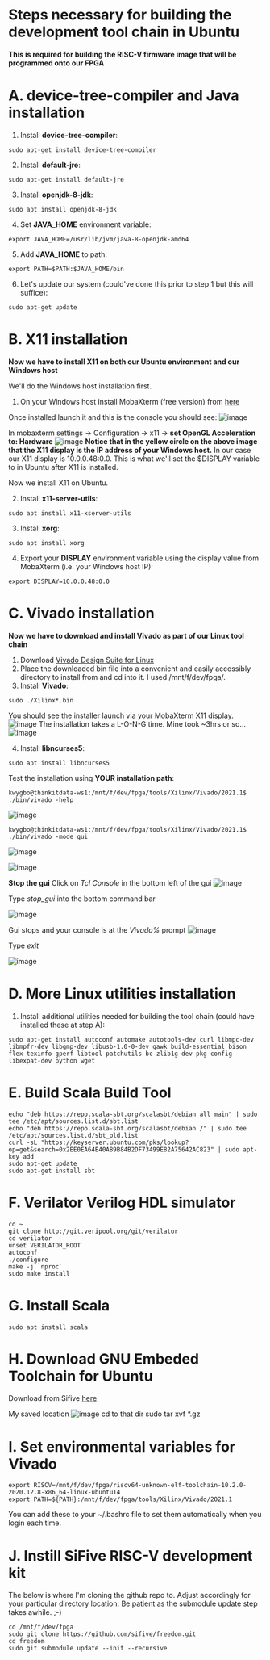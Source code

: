 # Steps necessary for building the development tool chain in Ubuntu

__This is required for building the RISC-V firmware image that will be programmed onto our FPGA__

# A. device-tree-compiler and Java installation

1. Install **device-tree-compiler**:
```
sudo apt-get install device-tree-compiler
```
2. Install **default-jre**:
```
sudo apt-get install default-jre
```
3. Install **openjdk-8-jdk**:
```
sudo apt install openjdk-8-jdk
```
4. Set **JAVA_HOME** environment variable:
```
export JAVA_HOME=/usr/lib/jvm/java-8-openjdk-amd64
```
5. Add **JAVA_HOME** to path:
```
export PATH=$PATH:$JAVA_HOME/bin
```
6. Let's update our system (could've done this prior to step 1 but this will suffice):
```
sudo apt-get update
```
# B. X11 installation

__Now we have to install X11 on both our Ubuntu environment and our Windows host__

We'll do the Windows host installation first.

1. On your Windows host install MobaXterm (free version) from [here](https://mobaxterm.mobatek.net/download.html)

Once installed launch it and this is the console you should see:
![image](https://user-images.githubusercontent.com/8312541/132576783-59ea90e4-c32a-4f97-b6d8-6c94ceb5b498.png)

In mobaxterm settings -> Configuration -> x11 -> **set OpenGL Acceleration to: Hardware**
![image](https://user-images.githubusercontent.com/8312541/132580412-290d6166-2765-42c5-977d-0befb85084bd.png)
**Notice that in the yellow circle on the above image that the X11 display is the IP address of your Windows host.**
In our case our X11 display is 10.0.0.48:0.0.  This is what we'll set the $DISPLAY variable to in Ubuntu after X11 is installed.

Now we install X11 on Ubuntu.

2. Install **x11-server-utils**:
```
sudo apt install x11-xserver-utils
```
3. Install **xorg**:
```
sudo apt install xorg
```
4. Export your **DISPLAY** environment variable using the display value from MobaXterm (i.e. your Windows host IP):
```
export DISPLAY=10.0.0.48:0.0
```
# C. Vivado installation

__Now we have to download and install Vivado as part of our Linux tool chain__

1.  Download [Vivado Design Suite for Linux](https://www.xilinx.com/member/forms/download/xef.html?filename=Xilinx_Unified_2020.1_0602_1208_Lin64.bin)
2.  Place the downloaded bin file into a convenient and easily accessibly directory to install from and cd into it.  I used /mnt/f/dev/fpga/.
3.  Install **Vivado**:
```
sudo ./Xilinx*.bin
```
You should see the installer launch via your MobaXterm X11 display.
![image](https://user-images.githubusercontent.com/8312541/132583558-94566558-4130-4823-8eea-a22bc2551a31.png)
The installation takes a L-O-N-G time.  Mine took ~3hrs or so...
![image](https://user-images.githubusercontent.com/8312541/132583699-1089bfec-d2de-4d65-9d4e-d49b7b2ac7f0.png)

4.  Install **libncurses5**:
```
sudo apt install libncurses5
```
Test the installation using **YOUR installation path**:
```
kwygbo@thinkitdata-ws1:/mnt/f/dev/fpga/tools/Xilinx/Vivado/2021.1$ ./bin/vivado -help
```
![image](https://user-images.githubusercontent.com/8312541/132586135-1b67bf94-82c2-4204-8259-f1e24c0cc2a6.png)

```
kwygbo@thinkitdata-ws1:/mnt/f/dev/fpga/tools/Xilinx/Vivado/2021.1$ ./bin/vivado -mode gui
```
![image](https://user-images.githubusercontent.com/8312541/132586859-cb51761f-7152-4fea-aaf0-38745dc52f98.png)

![image](https://user-images.githubusercontent.com/8312541/132586994-58715d98-f88a-4626-aa48-c876607dc595.png)

**Stop the gui**
Click on *Tcl Console* in the bottom left of the gui
![image](https://user-images.githubusercontent.com/8312541/132587380-b7342ab7-f61f-412a-9156-19317c35e456.png)

Type *stop_gui* into the bottom command bar

![image](https://user-images.githubusercontent.com/8312541/132588118-96304dcd-759f-4f22-9695-b19212e2b69e.png)

Gui stops and your console is at the *Vivado%* prompt
![image](https://user-images.githubusercontent.com/8312541/132587711-1cc0e248-cbca-4f1b-88b3-a8aa75449e77.png)

Type *exit*

![image](https://user-images.githubusercontent.com/8312541/132587877-bf6a7602-f5ea-4910-9f54-a1bcefeecc57.png)

# D. More Linux utilities installation

1.  Install additional utilities needed for building the tool chain (could have installed these at step A):
```
sudo apt-get install autoconf automake autotools-dev curl libmpc-dev libmpfr-dev libgmp-dev libusb-1.0-0-dev gawk build-essential bison flex texinfo gperf libtool patchutils bc zlib1g-dev pkg-config libexpat-dev python wget
```

# E. Build Scala Build Tool
```
echo "deb https://repo.scala-sbt.org/scalasbt/debian all main" | sudo tee /etc/apt/sources.list.d/sbt.list
echo "deb https://repo.scala-sbt.org/scalasbt/debian /" | sudo tee /etc/apt/sources.list.d/sbt_old.list
curl -sL "https://keyserver.ubuntu.com/pks/lookup?op=get&search=0x2EE0EA64E40A89B84B2DF73499E82A75642AC823" | sudo apt-key add
sudo apt-get update
sudo apt-get install sbt
```
# F. Verilator Verilog HDL simulator
```
cd ~
git clone http://git.veripool.org/git/verilator
cd verilator
unset VERILATOR_ROOT
autoconf
./configure
make -j `nproc`
sudo make install
```
# G. Install Scala
```
sudo apt install scala
```
# H. Download GNU Embeded Toolchain for Ubuntu
Download from Sifive [here](https://www.sifive.com/software)

My saved location
![image](https://user-images.githubusercontent.com/8312541/132598305-f2a1eb67-8a9f-4bbe-b70e-111a4fd7d266.png)
cd to that dir
sudo tar xvf *.gz

# I. Set environmental variables for Vivado
```
export RISCV=/mnt/f/dev/fpga/riscv64-unknown-elf-toolchain-10.2.0-2020.12.8-x86_64-linux-ubuntu14
export PATH=${PATH}:/mnt/f/dev/fpga/tools/Xilinx/Vivado/2021.1
```
You can add these to your ~/.bashrc file to set them automatically when you login each time.

# J. Instill SiFive RISC-V development kit
The below is where I'm cloning the github repo to.  Adjust accordingly for your particular directory location.  Be patient as the submodule update step takes awhile.  ;-)
```
cd /mnt/f/dev/fpga
sudo git clone https://github.com/sifive/freedom.git
cd freedom
sudo git submodule update --init --recursive
```

